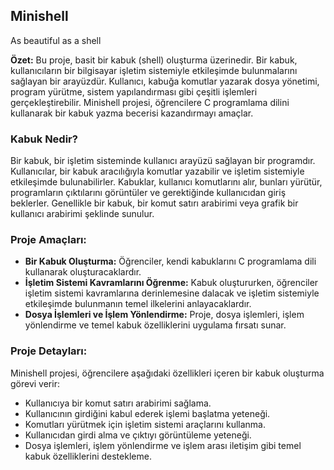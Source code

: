 ## Minishell

As beautiful as a shell

**Özet:** Bu proje, basit bir kabuk (shell) oluşturma üzerinedir. Bir kabuk, kullanıcıların bir bilgisayar işletim sistemiyle etkileşimde bulunmalarını sağlayan bir arayüzdür. Kullanıcı, kabuğa komutlar yazarak dosya yönetimi, program yürütme, sistem yapılandırması gibi çeşitli işlemleri gerçekleştirebilir. Minishell projesi, öğrencilere C programlama dilini kullanarak bir kabuk yazma becerisi kazandırmayı amaçlar.

### Kabuk Nedir?

Bir kabuk, bir işletim sisteminde kullanıcı arayüzü sağlayan bir programdır. Kullanıcılar, bir kabuk aracılığıyla komutlar yazabilir ve işletim sistemiyle etkileşimde bulunabilirler. Kabuklar, kullanıcı komutlarını alır, bunları yürütür, programların çıktılarını görüntüler ve gerektiğinde kullanıcıdan giriş beklerler. Genellikle bir kabuk, bir komut satırı arabirimi veya grafik bir kullanıcı arabirimi şeklinde sunulur.

### Proje Amaçları:

- **Bir Kabuk Oluşturma:** Öğrenciler, kendi kabuklarını C programlama dili kullanarak oluşturacaklardır.
- **İşletim Sistemi Kavramlarını Öğrenme:** Kabuk oluştururken, öğrenciler işletim sistemi kavramlarına derinlemesine dalacak ve işletim sistemiyle etkileşimde bulunmanın temel ilkelerini anlayacaklardır.
- **Dosya İşlemleri ve İşlem Yönlendirme:** Proje, dosya işlemleri, işlem yönlendirme ve temel kabuk özelliklerini uygulama fırsatı sunar.

### Proje Detayları:

Minishell projesi, öğrencilere aşağıdaki özellikleri içeren bir kabuk oluşturma görevi verir:

- Kullanıcıya bir komut satırı arabirimi sağlama.
- Kullanıcının girdiğini kabul ederek işlemi başlatma yeteneği.
- Komutları yürütmek için işletim sistemi araçlarını kullanma.
- Kullanıcıdan girdi alma ve çıktıyı görüntüleme yeteneği.
- Dosya işlemleri, işlem yönlendirme ve işlem arası iletişim gibi temel kabuk özelliklerini destekleme.